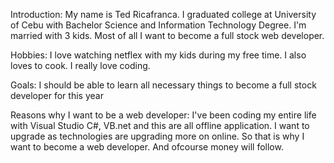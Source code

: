 Introduction:
My name is Ted Ricafranca. I graduated college at University of Cebu with Bachelor Science and Information Technology Degree. I'm married with 3 kids. Most of all I want to become a full stock web developer.

Hobbies:
I love watching netflex with my kids during my free time.
I also loves to cook.
I really love coding.

Goals:
I should be able to learn all necessary things to become a full stock developer for this year

Reasons why I want to be a web developer:
I've been coding my entire life with Visual Studio C#, VB.net and this are all offline application. I want to upgrade as technologies are upgrading more on online. So that is why I want to become a web developer. And ofcourse money will follow.
